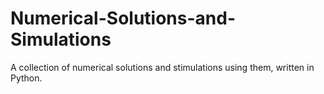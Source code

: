 # Numerical-Solutions-and-Simulations
A collection of numerical solutions and stimulations using them, written in Python. 
